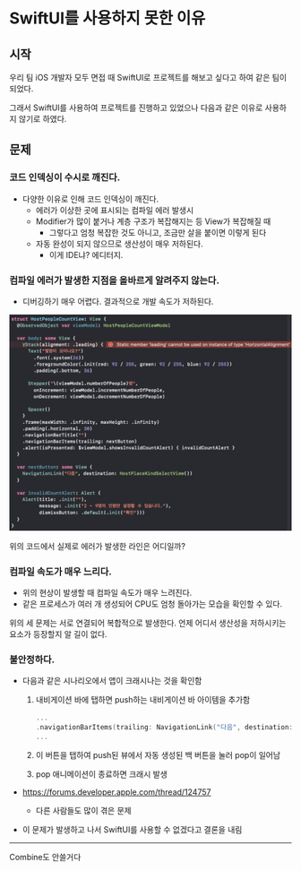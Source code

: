 # SwiftUI를 사용하지 못한 이유

## 시작

우리 팀 iOS 개발자 모두 면접 때 SwiftUI로 프로젝트를 해보고 싶다고 하여 같은 팀이 되었다.

그래서 SwiftUI를 사용하여 프로젝트를 진행하고 있었으나 다음과 같은 이유로 사용하지 않기로 하였다.

## 문제

### 코드 인덱싱이 수시로 깨진다.

- 다양한 이유로 인해 코드 인덱싱이 깨진다.
  - 에러가 이상한 곳에 표시되는 컴파일 에러 발생시
  - Modifier가 많이 붙거나 계층 구조가 복잡해지는 등 View가 복잡해질 때
    - 그렇다고 엄청 복잡한 것도 아니고, 조금만 살을 붙이면 이렇게 된다
  - 자동 완성이 되지 않으므로 생산성이 매우 저하된다.
    - 이게 IDE냐? 에디터지.

### 컴파일 에러가 발생한 지점을 올바르게 알려주지 않는다.

- 디버깅하기 매우 어렵다. 결과적으로 개발 속도가 저하된다.

![fuck_1](./images/fuck_swiftui_1.png)

위의 코드에서 실제로 에러가 발생한 라인은 어디일까?

### 컴파일 속도가 매우 느리다.

- 위의 현상이 발생할 때 컴파일 속도가 매우 느려진다.
- 같은 프로세스가 여러 개 생성되어 CPU도 엄청 돌아가는 모습을 확인할 수 있다.

위의 세 문제는 서로 연결되어 복합적으로 발생한다. 언제 어디서 생산성을 저하시키는 요소가 등장할지 알 길이 없다.

### 불안정하다.

- 다음과 같은 시나리오에서 앱이 크래시나는 것을 확인함

  1. 내비게이션 바에 탭하면 push하는 내비게이션 바 아이템을 추가함

     ```swift
     ...
     .navigationBarItems(trailing: NavigationLink("다음", destination: NextView()))
     ...
     ```

  2. 이 버튼을 탭하여 push된 뷰에서 자동 생성된 백 버튼을 눌러 pop이 일어남

  3. pop 애니메이션이 종료하면 크래시 발생

- https://forums.developer.apple.com/thread/124757

  - 다른 사람들도 많이 겪은 문제

- 이 문제가 발생하고 나서 SwiftUI를 사용할 수 없겠다고 결론을 내림

---

Combine도 안쓸거다